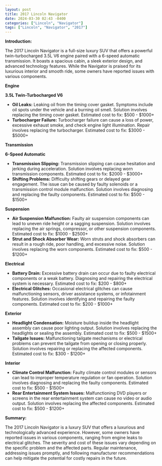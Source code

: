 ```yaml
---
layout: post
title: 2017 Lincoln Navigator
date: 2024-03-30 02:43 -0400
categories: ["Lincoln", "Navigator"]
tags: ["Lincoln", "Navigator", "2017"]
---
```

**Introduction:**

The 2017 Lincoln Navigator is a full-size luxury SUV that offers a powerful twin-turbocharged 3.5L V6 engine paired with a 6-speed automatic transmission. It boasts a spacious cabin, a sleek exterior design, and advanced technology features. While the Navigator is praised for its luxurious interior and smooth ride, some owners have reported issues with various components.

**Engine**

**3.5L Twin-Turbocharged V6**

* **Oil Leaks:** Leaking oil from the timing cover gasket. Symptoms include oil spots under the vehicle and a burning oil smell. Solution involves replacing the timing cover gasket. Estimated cost to fix: $500 - $1000+
* **Turbocharger Failure:** Turbocharger failure can cause a loss of power, excessive exhaust smoke, and check engine light illumination. Repair involves replacing the turbocharger. Estimated cost to fix: $3000 - $5000+

**Transmission**

**6-Speed Automatic**

* **Transmission Slipping:** Transmission slipping can cause hesitation and jerking during acceleration. Solution involves replacing worn transmission components. Estimated cost to fix: $2000 - $3000+
* **Shifting Problems:** Difficulty shifting gears or delayed gear engagement. The issue can be caused by faulty solenoids or a transmission control module malfunction. Solution involves diagnosing and replacing the faulty components. Estimated cost to fix: $500 - $1500+

**Suspension**

* **Air Suspension Malfunction:** Faulty air suspension components can lead to uneven ride height or a sagging suspension. Solution involves replacing the air springs, compressor, or other suspension components. Estimated cost to fix: $1000 - $2500+
* **Strut and Shock Absorber Wear:** Worn struts and shock absorbers can result in a rough ride, poor handling, and excessive noise. Solution involves replacing the worn components. Estimated cost to fix: $500 - $1200+

**Electrical**

* **Battery Drain:** Excessive battery drain can occur due to faulty electrical components or a weak battery. Diagnosing and repairing the electrical system is necessary. Estimated cost to fix: $200 - $800+
* **Electrical Glitches:** Occasional electrical glitches can cause malfunctioning sensors, driver assistance systems, or infotainment features. Solution involves identifying and repairing the faulty components. Estimated cost to fix: $200 - $1000+

**Exterior**

* **Headlight Condensation:** Moisture buildup inside the headlight assembly can cause poor lighting output. Solution involves replacing the headlights or sealing the assembly. Estimated cost to fix: $500 - $1500+
* **Tailgate Issues:** Malfunctioning tailgate mechanisms or electrical problems can prevent the tailgate from opening or closing properly. Solution involves repairing or replacing the affected components. Estimated cost to fix: $300 - $1200+

**Interior**

* **Climate Control Malfunction:** Faulty climate control modules or sensors can lead to improper temperature regulation or fan operation. Solution involves diagnosing and replacing the faulty components. Estimated cost to fix: $500 - $1500+
* **Rear Entertainment System Issues:** Malfunctioning DVD players or screens in the rear entertainment system can cause no video or audio output. Solution involves replacing the affected components. Estimated cost to fix: $500 - $1200+

**Summary:**

The 2017 Lincoln Navigator is a luxury SUV that offers a luxurious and technologically advanced experience. However, some owners have reported issues in various components, ranging from engine leaks to electrical glitches. The severity and cost of these issues vary depending on the specific problem and the affected parts. Regular maintenance, addressing issues promptly, and following manufacturer recommendations can help mitigate the potential for costly repairs in the future.
